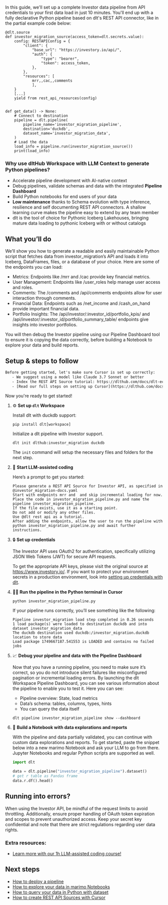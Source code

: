 In this guide, we'll set up a complete Investor data pipeline from API credentials to your first data load in just 10 minutes. You'll end up with a fully declarative Python pipeline based on dlt's REST API connector, like in the partial example code below:

```python-outcome
@dlt.source
def investor_migration_source(access_token=dlt.secrets.value):
    config: RESTAPIConfig = {
        "client": {
            "base_url": "https://investory.io/api/",
            "auth": {
                "type": "bearer",
                "token": access_token,
            },
        },
        "resources": [
            mrr,,cac,,comments
            ],
    }
    [...]
    yield from rest_api_resources(config)


def get_data() -> None:
    # Connect to destination
    pipeline = dlt.pipeline(
        pipeline_name='investor_migration_pipeline',
        destination='duckdb',
        dataset_name='investor_migration_data', 
    )
    # Load the data
    load_info = pipeline.run(investor_migration_source())
    print(load_info) 
```

### Why use dltHub Workspace with LLM Context to generate Python pipelines?

- Accelerate pipeline development with AI-native context
- Debug pipelines, validate schemas and data with the integrated **Pipeline Dashboard**
- Build Python notebooks for end users of your data
- **Low maintenance** thanks to Schema evolution with type inference, resilience and self documenting REST API connectors. A shallow learning curve makes the pipeline easy to extend by any team member
- dlt is the tool of choice for Pythonic Iceberg Lakehouses, bringing mature data loading to pythonic Iceberg with or without catalogs

## What you’ll do

We’ll show you how to generate a readable and easily maintainable Python script that fetches data from investor_migration’s API and loads it into Iceberg, DataFrames, files, or a database of your choice. Here are some of the endpoints you can load:

- Metrics: Endpoints like /mrr and /cac provide key financial metrics.
- User Management: Endpoints like /user_roles help manage user access and roles.
- Comments: The /comments and /api/comments endpoints allow for user interaction through comments.
- Financial Data: Endpoints such as /net_income and /cash_on_hand provide important financial data.
- Portfolio Insights: The /api/investor/:investor_id/portfolio_kpis/ and /api/investor/:investor_id/portfolio_summary_table/ endpoints give insights into investor portfolios.

You will then debug the Investor pipeline using our Pipeline Dashboard tool to ensure it is copying the data correctly, before building a Notebook to explore your data and build reports.

## Setup & steps to follow

```default
Before getting started, let's make sure Cursor is set up correctly:
   - We suggest using a model like Claude 3.7 Sonnet or better
   - Index the REST API Source tutorial: https://dlthub.com/docs/dlt-ecosystem/verified-sources/rest_api/ and add it to context as **@dlt rest api**
   - [Read our full steps on setting up Cursor](https://dlthub.com/docs/dlt-ecosystem/llm-tooling/cursor-restapi#23-configuring-cursor-with-documentation)
```

Now you're ready to get started!

1. ⚙️ **Set up `dlt` Workspace**
    
    Install dlt with duckdb support:
    ```shell
    pip install dlt[workspace]
    ```

    Initialize a dlt pipeline with Investor support.
    ```shell
    dlt init dlthub:investor_migration duckdb
    ```

    The `init` command will setup the necessary files and folders for the next step.
    
2. 🤠 **Start LLM-assisted coding**
    
    Here’s a prompt to get you started:
    
    ```prompt
    Please generate a REST API Source for Investor API, as specified in @investor_migration-docs.yaml 
    Start with endpoints mrr and  and skip incremental loading for now. 
    Place the code in investor_migration_pipeline.py and name the pipeline investor_migration_pipeline. 
    If the file exists, use it as a starting point. 
    Do not add or modify any other files. 
    Use @dlt rest api as a tutorial. 
    After adding the endpoints, allow the user to run the pipeline with python investor_migration_pipeline.py and await further instructions.
    ```

    
3. 🔒 **Set up credentials** 
    
    The Investor API uses OAuth2 for authentication, specifically utilizing JSON Web Tokens (JWT) for secure API requests.
    
    To get the appropriate API keys, please visit the original source at https://www.investory.io/.
    If you want to protect your environment secrets in a production environment, look into [setting up credentials with dlt](https://dlthub.com/docs/walkthroughs/add_credentials).
    
4. 🏃‍♀️ **Run the pipeline in the Python terminal in Cursor**
    
    ```shell
    python investor_migration_pipeline.py
    ```
    
    If your pipeline runs correctly, you’ll see something like the following:
    
    ```shell
    Pipeline investor_migration load step completed in 0.26 seconds
    1 load package(s) were loaded to destination duckdb and into dataset investor_migration_data
    The duckdb destination used duckdb:/investor_migration.duckdb location to store data
    Load package 1749667187.541553 is LOADED and contains no failed jobs
    ```
    
5. 📈 **Debug your pipeline and data with the Pipeline Dashboard**

    Now that you have a running pipeline, you need to make sure it’s correct, so you do not introduce silent failures like misconfigured pagination or incremental loading errors. By launching the dlt Workspace Pipeline Dashboard, you can see various information about the pipeline to enable you to test it. Here you can see:
    - Pipeline overview: State, load metrics
    - Data’s schema: tables, columns, types, hints
    - You can query the data itself
    
    ```shell
    dlt pipeline investor_migration_pipeline show --dashboard
    ```
    
6. 🐍 **Build a Notebook with data explorations and reports**

    With the pipeline and data partially validated, you can continue with custom data explorations and reports. To get started, paste the snippet below into a new marimo Notebook and ask your LLM to go from there. Jupyter Notebooks and regular Python scripts are supported as well.

    
    ```python
    import dlt

   data = dlt.pipeline("investor_migration_pipeline").dataset()
   # get r table as Pandas frame
   data.r.df().head()
    ```

## Running into errors?

When using the Investor API, be mindful of the request limits to avoid throttling. Additionally, ensure proper handling of OAuth token expiration and scopes to prevent unauthorized access. Keep your secret key confidential and note that there are strict regulations regarding user data rights.

### Extra resources:

- [Learn more with our 1h LLM-assisted coding course!](https://www.youtube.com/watch?v=GGid70rnJuM)

## Next steps

- [How to deploy a pipeline](https://dlthub.com/docs/walkthroughs/deploy-a-pipeline)
- [How to explore your data in marimo Notebooks](https://dlthub.com/docs/general-usage/dataset-access/marimo)
- [How to query your data in Python with dataset](https://dlthub.com/docs/general-usage/dataset-access/dataset)
- [How to create REST API Sources with Cursor](https://dlthub.com/docs/dlt-ecosystem/llm-tooling/cursor-restapi)
